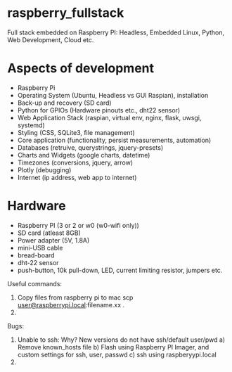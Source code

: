 # raspberry_fullstack
Full stack embedded on Raspberry PI: Headless, Embedded Linux, Python, Web Development, Cloud etc.

# Aspects of development
 - Raspberry Pi
 - Operating System (Ubuntu, Headless vs GUI Raspian), installation
 - Back-up and recovery (SD card)
 - Python for GPIOs (Hardware pinouts etc., dht22 sensor)
 - Web Application Stack (raspian, virtual env, nginx, flask, uwsgi, systemd) 
 - Styling (CSS, SQLite3, file management)
 - Core application (functionality, persist measurements, automation)
 - Databases (retruive, querystrings, jquery-presets)
 - Charts and Widgets (google charts, datetime)
 - Timezones (conversions, jquery, arrow)
 - Plotly (debugging)
 - Internet (ip address, web app to internet)

 # Hardware
 - Raspberry PI (3 or 2 or w0 (w0-wifi only))
 - SD card (atleast 8GB)
 - Power adapter (5V, 1.8A)
 - mini-USB cable
 - bread-board
 - dht-22 sensor 
 - push-button, 10k pull-down, LED, current limiting resistor, jumpers etc. 

Useful commands:
1) Copy files from raspberry pi to mac
   scp user@raspberrypi.local:filename.xx .
2) 

Bugs:
1) Unable to ssh: 
   Why? New versions do not have ssh/default user/pwd
  a) Remove known_hosts file 
  b) Flash using Raspberry PI Imager, and custom settings for ssh, user, passwd
  c) ssh using raspberyypi.local
2) 
